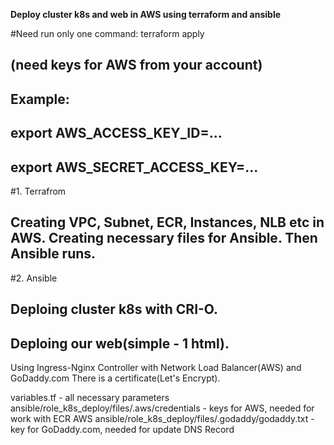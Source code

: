 **Deploy cluster k8s and web in AWS using terraform and ansible**

#Need run only one command: terraform apply 
##    (need keys for AWS from your account)
##    Example:
##    export AWS_ACCESS_KEY_ID=...
##    export AWS_SECRET_ACCESS_KEY=...

#1. Terrafrom
##    Creating VPC, Subnet, ECR, Instances, NLB etc in AWS. Creating necessary files for Ansible. Then Ansible runs.
#2. Ansible
##    Deploing cluster k8s with CRI-O.
##    Deploing our web(simple - 1 html).


Using Ingress-Nginx Controller with Network Load Balancer(AWS) and GoDaddy.com
There is a certificate(Let's Encrypt). 

variables.tf - all necessary parameters
ansible/role_k8s_deploy/files/.aws/credentials - keys for AWS, needed for work with ECR AWS
ansible/role_k8s_deploy/files/.godaddy/godaddy.txt - key for GoDaddy.com, needed for update DNS Record
